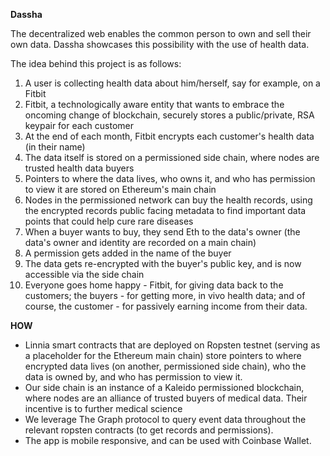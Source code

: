 **Dassha**

The decentralized web enables the common person to own and sell their own data. Dassha showcases this possibility with the use of health data.

The idea behind this project is as follows:
1. A user is collecting health data about him/herself, say for example, on a Fitbit
2. Fitbit, a technologically aware entity that wants to embrace the oncoming change of blockchain, securely stores a public/private, RSA keypair for each customer
3. At the end of each month, Fitbit encrypts each customer's health data (in their name)
4. The data itself is stored on a permissioned side chain, where nodes are trusted health data buyers
5. Pointers to where the data lives, who owns it, and who has permission to view it are stored on Ethereum's main chain
6. Nodes in the permissioned network can buy the health records, using the encrypted records public facing metadata to find important data points that could help cure rare diseases
7. When a buyer wants to buy, they send Eth to the data's owner (the data's owner and identity are recorded on a main chain)
8. A permission gets added in the name of the buyer
9. The data gets re-encrypted with the buyer's public key, and is now accessible via the side chain
10. Everyone goes home happy - Fitbit, for giving data back to the customers; the buyers - for getting more, in vivo health data; and of course, the customer - for passively earning income from their data.

**HOW**

- Linnia smart contracts that are deployed on Ropsten testnet (serving as a placeholder for the Ethereum main chain) store pointers to where encrypted data lives (on another, permissioned side chain), who the data is owned by, and who has permission to view it.
- Our side chain is an instance of a Kaleido permissioned blockchain, where nodes are an alliance of trusted buyers of medical data. Their incentive is to further medical science
- We leverage The Graph protocol to query event data throughout the relevant ropsten contracts (to get records and permissions).
- The app is mobile responsive, and can be used with Coinbase Wallet.
